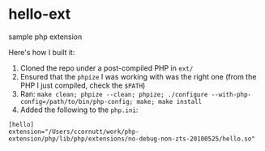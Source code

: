 hello-ext
=========

sample php extension

Here's how I built it:

1. Cloned the repo under a post-compiled PHP in `ext/`
2. Ensured that the `phpize` I was working with was the right one (from the PHP I just compiled, check the `$PATH`)
3. Ran: `make clean; phpize --clean; phpize; ./configure --with-php-config=/path/to/bin/php-config; make; make install`
4. Added the following to the `php.ini`:

```
[hello]
extension="/Users/ccornutt/work/php-extension/php/lib/php/extensions/no-debug-non-zts-20100525/hello.so"
```